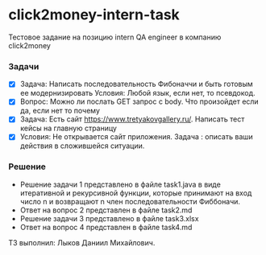 # click2money-intern-task
Тестовое задание на позицию intern QA engineer в компанию click2money

### Задачи
- [x] Задача: Написать последовательность Фибоначчи и быть готовым ее модернизировать
  Условия: Любой язык, если нет, то псевдокод.
- [x] Вопрос: Можно ли послать GET запрос с body. Что произойдет если да, если нет то почему
- [x] Задача: Есть сайт https://www.tretyakovgallery.ru/. Написать тест кейсы на главную страницу
- [x] Условия: Не открывается сайт приложения. Задача : описать ваши действия в сложившейся ситуации.

### Решение
- Решение задачи 1 представлено в файле task1.java в виде итеративной и рекурсивной функции, которые принимают на вход число n и возвращают n член последовательности Фиббоначи.
- Ответ на вопрос 2 представлен в файле task2.md
- Решение задачи 3 представлено в файле task3.xlsx
- Ответ на вопрос 4 представлен в файле task4.md

ТЗ выполнил:
Лыков Даниил Михайлович.